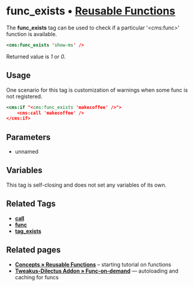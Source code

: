 # func_exists • **[Reusable Functions](https://github.com/trendoman/Midware/tree/main/concepts/Reusable-Functions#intro)**

The **func_exists** tag can be used to check if a particular '&lt;cms:func&gt;' function is available.

```xml
<cms:func_exists 'show-ms' />
```

Returned value is *1* or *0*.

## Usage

One scenario for this tag is customization of warnings when some func is not registered.<br>

```xml
<cms:if "<cms:func_exists 'makecoffee' />">
    <cms:call 'makecoffee' />
</cms:if>
```

## Parameters

* unnamed

## Variables

This tag is self-closing and does not set any variables of its own.

## Related Tags

* [**call**](./call.md)
* [**func**](./func.md)
* [**tag_exists**](./tag_exists.md)

## Related pages

* **[Concepts » Reusable Functions](https://github.com/trendoman/Midware/tree/main/concepts/Reusable-Functions#intro)** – starting tutorial on functions
* **[Tweakus-Dilectus Addon » Func-on-demand](https://github.com/trendoman/Tweakus-Dilectus/tree/main/anton.cms@ya.ru__func-on-demand)** — autoloading and caching for funcs
